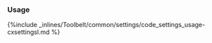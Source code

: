 <!-- usedin: [ _legacy_docker/Toolbelt] - post: -->


### Usage



{%include _inlines/Toolbelt/common/settings/code_settings_usage-cxsettingsl.md %}




